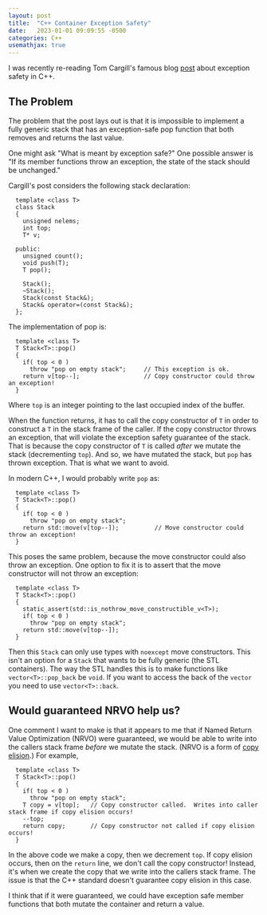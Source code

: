 ```yaml
---
layout: post
title:  "C++ Container Exception Safety"
date:   2023-01-01 09:09:55 -0500
categories: C++
usemathjax: true
---
```


I was recently re-reading Tom Cargill's famous blog [post](https://ptgmedia.pearsoncmg.com/imprint_downloads/informit/aw/meyerscddemo/demo/MAGAZINE/CA_FRAME.HTM) about exception safety in C++.

## The Problem

The problem that the post lays out is that it is impossible to implement a fully generic stack that has an exception-safe pop function that both removes and returns the last value.

One might ask "What is meant by exception safe?"  One possible answer is "If its member functions throw an exception, the state of the stack should be unchanged."

Cargill's post considers the following stack declaration:

```
  template <class T>
  class Stack
  {
    unsigned nelems;
    int top;
    T* v;

  public:
    unsigned count();
    void push(T);
    T pop();

    Stack();
    ~Stack();
    Stack(const Stack&);
    Stack& operator=(const Stack&);
  };
```

The implementation of pop is:

```
  template <class T>
  T Stack<T>::pop()
  {
    if( top < 0 )
      throw "pop on empty stack";     // This exception is ok.
    return v[top--];                  // Copy constructor could throw an exception!
  }
```

Where `top` is an integer pointing to the last occupied index of the buffer.


When the function returns, it has to call the copy constructor of `T` in order to construct a `T` in the stack frame of the caller.  If the copy constructor throws an exception, that will violate the exception safety guarantee of the stack. That is because the copy constructor of `T` is called *after* we mutate the stack (decrementing `top`).  And so, we have mutated the stack, but `pop` has thrown exception.  That is what we want to avoid.

In modern C++, I would probably write `pop` as:

```
  template <class T>
  T Stack<T>::pop()
  {
    if( top < 0 )
      throw "pop on empty stack";
    return std::move(v[top--]);          // Move constructor could throw an exception!
  }
```

This poses the same problem, because the move constructor could also throw an exception.  One option to fix it is to assert that the move constructor will not throw an exception:

```
  template <class T>
  T Stack<T>::pop()
  {
    static_assert(std::is_nothrow_move_constructible_v<T>);
    if( top < 0 )
      throw "pop on empty stack";
    return std::move(v[top--]);
  }
```

Then this `Stack` can only use types with `noexcept` move constructors.  This isn't an option for a `Stack` that wants to be fully generic (the STL containers).  The way the STL handles this is to make functions like `vector<T>::pop_back` be `void`.  If you want to access the back of the `vector` you need to use `vector<T>::back`.

## Would guaranteed NRVO help us?

One comment I want to make is that it appears to me that if Named Return Value Optimization (NRVO) were guaranteed, we would be able to write into the callers stack frame *before* we mutate the stack. (NRVO is a form of [copy elision](https://en.cppreference.com/w/cpp/language/copy_elision).)  For example,


```
  template <class T>
  T Stack<T>::pop()
  {
    if( top < 0 )
      throw "pop on empty stack";
    T copy = v[top];   // Copy constructor called.  Writes into caller stack frame if copy elision occurs!
    --top;
    return copy;       // Copy constructor not called if copy elision occurs!
  }
```

In the above code we make a copy, then we decrement `top`.  If copy elision occurs, then on the `return` line, we don't call the copy constructor!  Instead, it's when we create the copy that we write into the callers stack frame.  The issue is that the C++ standard doesn't guarantee copy elision in this case.

I think that if it were guaranteed, we could have exception safe member functions that both mutate the container and return a value.
